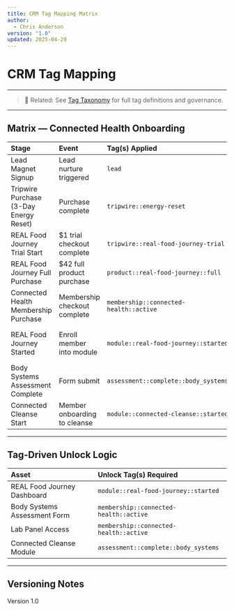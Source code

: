 ```yaml
---
title: CRM Tag Mapping Matrix
author:
  - Chris Anderson
version: "1.0"
updated: 2025-04-29
---
```

# CRM Tag Mapping 
---
> 📎 Related: See [Tag Taxonomy](./tag-taxonomy.md) for full tag definitions and governance.
---
## Matrix — Connected Health Onboarding

| Stage | Event | Tag(s) Applied | Notes |
|:------|:------|:---------------|:------|
| Lead Magnet Signup | Lead nurture triggered | `lead` | All new opt-ins |
| Tripwire Purchase (3-Day Energy Reset) | Purchase complete | `tripwire::energy-reset` |  |
| REAL Food Journey Trial Start | $1 trial checkout complete | `tripwire::real-food-journey-trial` | Trial sequence initiated |
| REAL Food Journey Full Purchase | $42 full product purchase | `product::real-food-journey::full` |  |
| Connected Health Membership Purchase | Membership checkout complete | `membership::connected-health::active` | Triggers lab, assessment unlocks |
| REAL Food Journey Started | Enroll member into module | `module::real-food-journey::started` | Whether through trial or full membership |
| Body Systems Assessment Complete | Form submit | `assessment::complete::body_systems` |  |
| Connected Cleanse Start | Member onboarding to cleanse | `module::connected-cleanse::started` | Post-assessment trigger |

---

## Tag-Driven Unlock Logic

| Asset | Unlock Tag(s) Required |
|:------|:----------------------|
| REAL Food Journey Dashboard | `module::real-food-journey::started` |
| Body Systems Assessment Form | `membership::connected-health::active` |
| Lab Panel Access | `membership::connected-health::active` |
| Connected Cleanse Module | `assessment::complete::body_systems` |

---

## Versioning Notes
Version 1.0